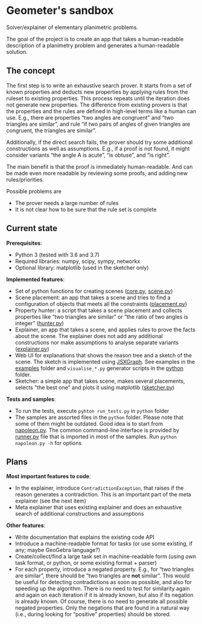 Geometer's sandbox
==================

Solver/explainer of elementary planimetric problems.

The goal of the project is to create an app that takes a human-readable description of a planimetry problem and generates a human-readable solution.

## The concept

The first step is to write an exhaustive search prover. It starts from a set of known properties and deducts new properties by applying rules from the ruleset to existing properties. This process repeats until the iteration does not generate new properties. The difference from existing provers is that the properties and the rules are defined in high-level terms like a human can use. E.g., there are properties “two angles are congruent” and “two triangles are similar”, and rule “if two pairs of angles of given triangles are congruent, the triangles are similar”.

Additionally, if the direct search fails, the prover should try some additional constructions as well as assumptions. E.g., if a proof is not found, it might consider variants “the angle A is acute”, “is obtuse”, and “is right”.

The main benefit is that the proof is immediately human-readable. And can be made even more readable by reviewing some proofs, and adding new rules/priorities.

Possible problems are
* The prover needs a large number of rules
* It is not clear how to be sure that the rule set is complete

## Current state

**Prerequisites**:

* Python 3 (tested with 3.6 and 3.7)
* Required libraries: numpy, scipy, sympy, networkx
* Optional library: matplotlib (used in the sketcher only)

**Implemented features**:

* Set of python functions for creating scenes ([core.py](python/sandbox/core.py), [scene.py](python/sandbox/scene.py))
* Scene placement: an app that takes a scene and tries to find a configuration of objects that meets all the constraints ([placement.py](python/sandbox/placement.py))
* Property hunter: a script that takes a scene placement and collects properties like “two triangles are similar” or “the ratio of two angles is integer” ([hunter.py](python/sandbox/hunter.py))
* Explainer, an app that takes a scene, and applies rules to prove the facts about the scene. The explainer does not add any additional constructions nor make assumptions to analyse separate variants ([explainer.py](python/sandbox/explainer.py))
* Web UI for explanations that shows the reason tree and a sketch of the scene. The sketch is implemented using [JSXGraph](https://jsxgraph.uni-bayreuth.de/wp/index.html). See examples in the [examples](examples) folder and `visualise_*.py` generator scripts in the [python](python) folder.
* Sketcher: a simple app that takes scene, makes several placements, selects "the best one" and plots it using matplotlib ([sketcher.py](python/sketcher.py))

**Tests and samples**:

* To run the tests, execute `pyhton run_tests.py` in `python` folder
* The samples are assorted files in the `python` folder. Please note that some of them might be outdated. Good idea is to start from [napoleon.py](python/napoleon.py). The common command-line interface is provided by [runner.py](python/runner.py) file that is imported in most of the samples. Run `python napoleon.py -h` for options

## Plans

**Most important features to code**:

* In the explainer, introduce `ContradictionException`, that raises if the reason generates a contradiction. This is an important part of the meta explainer (see the next item)
* Meta explainer that uses existing explainer and does an exhaustive search of additional constructions and assumptions

**Other features**:

* Write documentation that explains the existing code API
* Introduce a machine-readable format for tasks (or use some existing, if any; maybe GeoGebra language?)
* Create/collect/find a large task set in machine-readable form (using own task format, or python, or some existing format + parser)
* For each property, introduce a negated property. E.g., for “two triangles are similar”, there should be “two triangles are **not** similar”. This would be useful for detecting contradictions as soon as possible, and also for speeding up the algorithm. There is no need to test for similarity again and again on each iteration if it is already known, but also if its negation is already known. Of course, there is no need to generate all possible negated properties. Only the negations that are found in a natural way (i.e., during looking for “positive” properties) should be stored.
